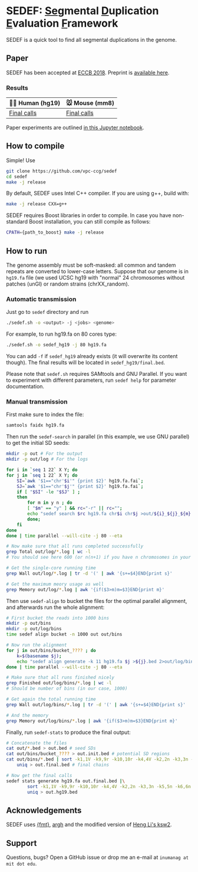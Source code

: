 # SEDEF: <u>Se</u>gmental <u>D</u>uplication <u>E</u>valuation <u>F</u>ramework

SEDEF is a quick tool to find all segmental duplications in the genome.

## Paper

SEDEF has been accepted at [ECCB 2018](http://eccb18.org). 
Preprint is [available here](https://arxiv.org/abs/1807.00205).

### Results

| 👨‍🎨 Human (hg19) | 🐭 Mouse (mm8) |
|-----|-----|
| [Final calls](http://cb.csail.mit.edu/cb/sedef/hg19.bed) | [Final calls](http://cb.csail.mit.edu/cb/sedef/mm8.bed) |

Paper experiments are outlined [in this Jupyter notebook](paper/experiments.ipynb).

## How to compile

Simple! Use

```bash
git clone https://github.com/vpc-ccg/sedef
cd sedef
make -j release
```

By default, SEDEF uses Intel C++ compiler. If you are using g++, build with:

```bash
make -j release CXX=g++
```

SEDEF requires Boost libraries in order to compile. In case you have non-standard Boost installation, you can still compile as follows:

```bash
CPATH={path_to_boost} make -j release
```

## How to run

The genome assembly must be soft-masked: all common and tandem repeats are converted to lower-case letters.
Suppose that our genome is in `hg19.fa` file (we used UCSC hg19 with "normal" 24 chromosomes without patches (unGl) or random strains (chrXX_random).

### Automatic transmission

Just go to `sedef` directory and run
```bash
./sedef.sh -o <output> -j <jobs> <genome> 
```

For example, to run hg19.fa on 80 cores type:
```bash
./sedef.sh -o sedef_hg19 -j 80 hg19.fa 
```

You can add `-f` if `sedef_hg19` already exists (it will overwrite its content though). The final results will be
located in `sedef_hg19/final.bed`.

Please note that `sedef.sh` requires SAMtools and GNU Parallel.
If you want to experiment with different parameters, run `sedef help` for parameter documentation.

### Manual transmission

First make sure to index the file:

```bash
samtools faidx hg19.fa
```

Then run the `sedef-search` in parallel (in this example, we use GNU parallel) to get the initial SD seeds:
```bash
mkdir -p out # For the output
mkdir -p out/log # For the logs

for i in `seq 1 22` X Y; do 
for j in `seq 1 22` X Y; do  
	SI=`awk '$1=="chr'$i'" {print $2}' hg19.fa.fai`; 
	SJ=`awk '$1=="chr'$j'" {print $2}' hg19.fa.fai`; 
	if [ "$SI" -le "$SJ" ] ; 
	then 
		for m in y n ; do
		[ "$m" == "y" ] && rc="-r" || rc="";
		echo "sedef search $rc hg19.fa chr$i chr$j >out/${i}_${j}_${m}.bed 2>out/log/${i}_${j}_${m}.log"
		done; 
	fi
done
done | time parallel --will-cite -j 80 --eta

# Now make sure that all runs completed successfully 
grep Total out/log/*.log | wc -l
# You should see here 600 (or n(n+1) if you have n chromosomes in your file)

# Get the single-core running time
grep Wall out/log/*.log | tr -d '(' | awk '{s+=$4}END{print s}'

# Get the maximum meory usage as well
grep Memory out/log/*.log | awk '{if($3>m)m=$3}END{print m}'
```

Then use `sedef-align` to bucket the files for the optimal parallel alignment, and
afterwards run the whole alignment:
```bash
# First bucket the reads into 1000 bins
mkdir -p out/bins
mkdir -p out/log/bins
time sedef align bucket -n 1000 out out/bins

# Now run the alignment
for j in out/bins/bucket_???? ; do
	k=$(basename $j);
	echo "sedef align generate -k 11 hg19.fa $j >${j}.bed 2>out/log/bins/${k}.log"
done | time parallel --will-cite -j 80 --eta

# Make sure that all runs finished nicely
grep Finished out/log/bins/*.log | wc -l
# Should be number of bins (in our case, 1000)

# Get again the total running time
grep Wall out/log/bins/*.log | tr -d '(' | awk '{s+=$4}END{print s}'

# And the memory
grep Memory out/log/bins/*.log | awk '{if($3>m)m=$3}END{print m}'
```

Finally, run `sedef-stats` to produce the final output:
```bash
# Concatenate the files 
cat out/*.bed > out.bed # seed SDs
cat out/bins/bucket_???? > out.init.bed # potential SD regions
cat out/bins/*.bed | sort -k1,1V -k9,9r -k10,10r -k4,4V -k2,2n -k3,3n -k5,5n -k6,6n |\
	uniq > out.final.bed # final chains

# Now get the final calls
sedef stats generate hg19.fa out.final.bed |\
		sort -k1,1V -k9,9r -k10,10r -k4,4V -k2,2n -k3,3n -k5,5n -k6,6n |\
		uniq > out.hg19.bed
```

## Acknowledgements 

SEDEF uses [{fmt}](https://github.com/fmtlib/fmt), [argh](https://github.com/adishavit/argh) and the modified version of [Heng Li's ksw2](https://github.com/lh3/ksw2).

## Support

Questions, bugs? Open a GitHub issue or drop me an e-mail at `inumanag at mit dot edu`.

